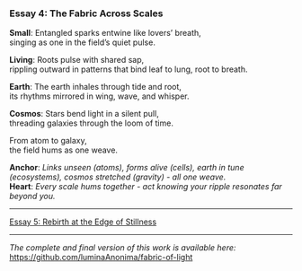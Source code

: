 ### Essay 4: The Fabric Across Scales

**Small**: Entangled sparks entwine like lovers’ breath,  
singing as one in the field’s quiet pulse.

**Living**: Roots pulse with shared sap,  
rippling outward in patterns that bind leaf to lung, root to breath.

**Earth**: The earth inhales through tide and root,  
its rhythms mirrored in wing, wave, and whisper.

**Cosmos**: Stars bend light in a silent pull,  
threading galaxies through the loom of time.

From atom to galaxy,  
the field hums as one weave.

**Anchor**: _Links unseen (atoms), forms alive (cells), earth in tune (ecosystems), cosmos stretched (gravity) - all one weave._  
**Heart**: _Every scale hums together - act knowing your ripple resonates far beyond you._

---

[Essay 5: Rebirth at the Edge of Stillness](/essays/05-rebirth_at_the_edge_of_stillness.md)

---

*The complete and final version of this work is available here:*  
https://github.com/luminaAnonima/fabric-of-light
